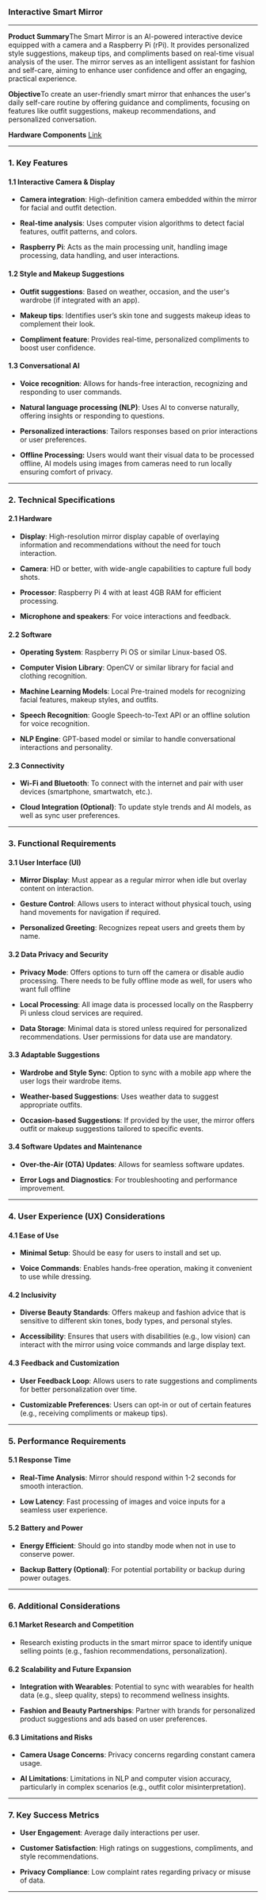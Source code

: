 ### **Interactive Smart Mirror**

***

**Product Summary**The Smart Mirror is an AI-powered interactive device equipped with a camera and a Raspberry Pi (rPi). It provides personalized style suggestions, makeup tips, and compliments based on real-time visual analysis of the user. The mirror serves as an intelligent assistant for fashion and self-care, aiming to enhance user confidence and offer an engaging, practical experience.

**Objective**To create an user-friendly smart mirror that enhances the user's daily self-care routine by offering guidance and compliments, focusing on features like outfit suggestions, makeup recommendations, and personalized conversation.

**Hardware Components** [Link](HARDWARE_COMPONENTS.md)

***


### **1. Key Features**

#### **1.1 Interactive Camera & Display**

- **Camera integration**: High-definition camera embedded within the mirror for facial and outfit detection.

- **Real-time analysis**: Uses computer vision algorithms to detect facial features, outfit patterns, and colors.

- **Raspberry Pi**: Acts as the main processing unit, handling image processing, data handling, and user interactions.


#### **1.2 Style and Makeup Suggestions**

- **Outfit suggestions**: Based on weather, occasion, and the user's wardrobe (if integrated with an app).

- **Makeup tips**: Identifies user’s skin tone and suggests makeup ideas to complement their look.

- **Compliment feature**: Provides real-time, personalized compliments to boost user confidence.


#### **1.3 Conversational AI**

- **Voice recognition**: Allows for hands-free interaction, recognizing and responding to user commands.

- **Natural language processing (NLP)**: Uses AI to converse naturally, offering insights or responding to questions.

- **Personalized interactions**: Tailors responses based on prior interactions or user preferences.

- **Offline Processing:** Users would want their visual data to be processed offline, AI models using images from cameras need to run locally ensuring comfort of privacy.

***


### **2. Technical Specifications**

#### **2.1 Hardware**

- **Display**: High-resolution mirror display capable of overlaying information and recommendations without the need for touch interaction.

- **Camera**: HD or better, with wide-angle capabilities to capture full body shots.

- **Processor**: Raspberry Pi 4 with at least 4GB RAM for efficient processing.

- **Microphone and speakers**: For voice interactions and feedback.


#### **2.2 Software**

- **Operating System**: Raspberry Pi OS or similar Linux-based OS.

- **Computer Vision Library**: OpenCV or similar library for facial and clothing recognition.

- **Machine Learning Models**: Local Pre-trained models for recognizing facial features, makeup styles, and outfits.

- **Speech Recognition**: Google Speech-to-Text API or an offline solution for voice recognition.

- **NLP Engine**: GPT-based model or similar to handle conversational interactions and personality.


#### **2.3 Connectivity**

- **Wi-Fi and Bluetooth**: To connect with the internet and pair with user devices (smartphone, smartwatch, etc.).

- **Cloud Integration (Optional)**: To update style trends and AI models, as well as sync user preferences.

***


### **3. Functional Requirements**

#### **3.1 User Interface (UI)**

- **Mirror Display**: Must appear as a regular mirror when idle but overlay content on interaction.

- **Gesture Control**: Allows users to interact without physical touch, using hand movements for navigation if required.

- **Personalized Greeting**: Recognizes repeat users and greets them by name.


#### **3.2 Data Privacy and Security**

- **Privacy Mode**: Offers options to turn off the camera or disable audio processing. There needs to be fully offline mode as well, for users who want full offline 

- **Local Processing**: All image data is processed locally on the Raspberry Pi unless cloud services are required.

- **Data Storage**: Minimal data is stored unless required for personalized recommendations. User permissions for data use are mandatory.


#### **3.3 Adaptable Suggestions**

- **Wardrobe and Style Sync**: Option to sync with a mobile app where the user logs their wardrobe items.

- **Weather-based Suggestions**: Uses weather data to suggest appropriate outfits.

- **Occasion-based Suggestions**: If provided by the user, the mirror offers outfit or makeup suggestions tailored to specific events.


#### **3.4 Software Updates and Maintenance**

- **Over-the-Air (OTA) Updates**: Allows for seamless software updates.

- **Error Logs and Diagnostics**: For troubleshooting and performance improvement.

***


### **4. User Experience (UX) Considerations**

#### **4.1 Ease of Use**

- **Minimal Setup**: Should be easy for users to install and set up.

- **Voice Commands**: Enables hands-free operation, making it convenient to use while dressing.


#### **4.2 Inclusivity**

- **Diverse Beauty Standards**: Offers makeup and fashion advice that is sensitive to different skin tones, body types, and personal styles.

- **Accessibility**: Ensures that users with disabilities (e.g., low vision) can interact with the mirror using voice commands and large display text.


#### **4.3 Feedback and Customization**

- **User Feedback Loop**: Allows users to rate suggestions and compliments for better personalization over time.

- **Customizable Preferences**: Users can opt-in or out of certain features (e.g., receiving compliments or makeup tips).

***


### **5. Performance Requirements**

#### **5.1 Response Time**

- **Real-Time Analysis**: Mirror should respond within 1-2 seconds for smooth interaction.

- **Low Latency**: Fast processing of images and voice inputs for a seamless user experience.


#### **5.2 Battery and Power**

- **Energy Efficient**: Should go into standby mode when not in use to conserve power.

- **Backup Battery (Optional)**: For potential portability or backup during power outages.

***


### **6. Additional Considerations**

#### **6.1 Market Research and Competition**

- Research existing products in the smart mirror space to identify unique selling points (e.g., fashion recommendations, personalization).


#### **6.2 Scalability and Future Expansion**

- **Integration with Wearables**: Potential to sync with wearables for health data (e.g., sleep quality, steps) to recommend wellness insights.

- **Fashion and Beauty Partnerships**: Partner with brands for personalized product suggestions and ads based on user preferences.


#### **6.3 Limitations and Risks**

- **Camera Usage Concerns**: Privacy concerns regarding constant camera usage.

- **AI Limitations**: Limitations in NLP and computer vision accuracy, particularly in complex scenarios (e.g., outfit color misinterpretation).

***


### **7. Key Success Metrics**

- **User Engagement**: Average daily interactions per user.

- **Customer Satisfaction**: High ratings on suggestions, compliments, and style recommendations.

- **Privacy Compliance**: Low complaint rates regarding privacy or misuse of data.

***
